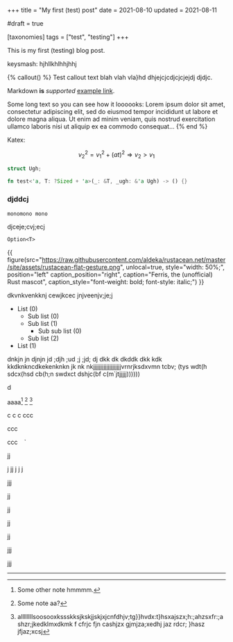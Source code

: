 +++
title = "My first (test) post"
date = 2021-08-10
updated = 2021-08-11

#draft = true

[taxonomies] 
tags = ["test", "testing"]
+++

This is my first (testing) blog post. 
<!-- more -->
keysmash: hjhllkhlhhjhhj


{% callout() %}
Test callout text blah vlah  vla}hd dhjejcjcdjcjcjejdj djdjc.

Markdown **is** _supported_ [example link](https://example.com). 

Some long text so you can see how it loooooks: Lorem ipsum dolor sit amet, consectetur adipiscing elit, sed do eiusmod tempor incididunt ut labore et dolore magna aliqua. Ut enim ad minim veniam, quis nostrud exercitation ullamco laboris nisi ut aliquip ex ea commodo consequat...
{% end %}

Katex:

$$ v_2^2 = v_1^2 + (at)^2 \Rightarrow v_2 > v_1  $$

```rust
struct Ugh;

fn test<'a, T: ?Sized + 'a>(_: &T, _ugh: &'a Ugh) -> () {}
```

### djddcj

`monomono mono `

djceje;cvj;ecj

`Option<T>`

{{ figure(src="https://raw.githubusercontent.com/aldeka/rustacean.net/master/site/assets/rustacean-flat-gesture.png",
          unlocal=true,
          style="width: 50%;",
          position="left"
          caption_position="right",
          caption="Ferris, the (unofficial) Rust mascot",
          caption_style="font-weight: bold; font-style: italic;") }}

dkvnkvenkknj
cewjkcec
jnjveenjv;je;j

- List (0)
  - Sub list (0)
  - Sub list (1)
    - Sub sub list (0)
  - Sub list (2)
- List (1)

dnkjn
jn
djnjn
jd
;djh
;ud
;j
;jd;
dj
dkk
dk
dkddk
dkk
kdk
kkdknkncdkekenknkn
jk
nk
nkjjjjjjjjjjjjjjjjjjjvrnrjksdxvmn tcbv; (tys wdt(h sdcx(hsd cb(h;n swdxct dshjc(bf c(m`jtjjjjj))))))

d

aaaa[^2] [^1] [^also]


c
c
c
ccc




ccc



ccc
`
`
`



jj


j
jj
j
j
j



jjj



jj


jj


jj



jj






jjj



jjj

---

[^1]: Some note aa?

[^2]: Some other note hmmmm.

[^also]: allllllllsoosooxkssskksjkskjjskjxjcnfdhjv;tg}}hvdx:t}hsxajszx;h:;ahzsxfr:;ashzr;jkedklmxdkmk f cfrjc fjn cashjzx gjmjza;xedhj jaz rdcr; }hasz jfjaz;xcsj